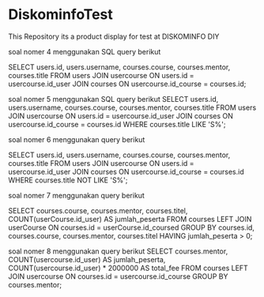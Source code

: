 # DiskominfoTest
This Repository its a product display for test at DISKOMINFO DIY

soal nomer 4 menggunakan SQL query berikut

SELECT users.id, users.username, courses.course, courses.mentor, courses.title
FROM users
JOIN usercourse ON users.id = usercourse.id_user
JOIN courses ON usercourse.id_course = courses.id;

soal nomer 5 menggunakan SQL query berikut
SELECT users.id, users.username, courses.course, courses.mentor, courses.title
FROM users
JOIN usercourse ON users.id = usercourse.id_user
JOIN courses ON usercourse.id_course = courses.id
WHERE courses.title LIKE 'S%';

soal nomer 6 menggunakan query berikut

SELECT users.id, users.username, courses.course, courses.mentor, courses.title
FROM users
JOIN usercourse ON users.id = usercourse.id_user
JOIN courses ON usercourse.id_course = courses.id
WHERE courses.title NOT LIKE 'S%';

soal nomer 7 menggunakan query berikut 

SELECT courses.course, courses.mentor, courses.titel, COUNT(userCourse.id_user) AS jumlah_peserta
FROM courses
LEFT JOIN userCourse ON courses.id = userCourse.id_coursed
GROUP BY courses.id, courses.course, courses.mentor, courses.titel
HAVING jumlah_peserta > 0;

soal nomer 8 menggunakan query berikut 
SELECT courses.mentor, 
       COUNT(usercourse.id_user) AS jumlah_peserta, 
       COUNT(usercourse.id_user) * 2000000 AS total_fee
FROM courses
LEFT JOIN usercourse ON courses.id = usercourse.id_course
GROUP BY courses.mentor;


